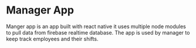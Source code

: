 # Manager App
Manger app is an app built with react native it uses multiple node modules to pull data from firebase realtime database. The app is used by manager to keep track employees and their shifts.
